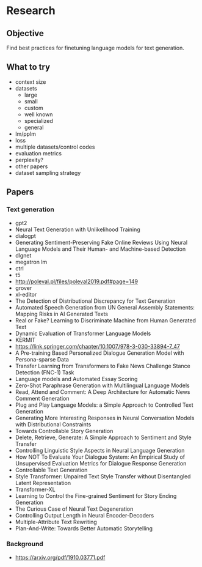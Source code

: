 # Research

## Objective

Find best practices for finetuning language models for text generation.

## What to try

-   context size
-   datasets
    -   large
    -   small
    -   custom
    -   well known
    -   specialized
    -   general
-   lm/pplm
-   loss
-   multiple datasets/control codes
-   evaluation metrics
-   perplexity?
-   other papers
-   dataset sampling strategy

## Papers

### Text generation

-   gpt2
-   Neural Text Generation with Unlikelihood Training
-   dialogpt
-   Generating Sentiment-Preserving Fake Online Reviews Using Neural Language Models and Their Human- and Machine-based Detection
-   dlgnet
-   megatron lm
-   ctrl
-   t5
-   http://poleval.pl/files/poleval2019.pdf#page=149
-   grover
-   xl-editor
-   The Detection of Distributional Discrepancy for Text Generation
-   Automated Speech Generation from UN General Assembly Statements: Mapping Risks in AI Generated Texts
-   Real or Fake? Learning to Discriminate Machine from Human Generated Text
-   Dynamic Evaluation of Transformer Language Models
-   KERMIT
-   https://link.springer.com/chapter/10.1007/978-3-030-33894-7_47
-   A Pre-training Based Personalized Dialogue Generation Model with Persona-sparse Data
-   Transfer Learning from Transformers to Fake News Challenge Stance Detection (FNC-1) Task
-   Language models and Automated Essay Scoring
-   Zero-Shot Paraphrase Generation with Multilingual Language Models
-   Read, Attend and Comment: A Deep Architecture for Automatic News Comment Generation
-   Plug and Play Language Models: a Simple Approach to Controlled Text Generation
-   Generating More Interesting Responses in Neural Conversation Models with Distributional Constraints
-   Towards Controllable Story Generation
-   Delete, Retrieve, Generate: A Simple Approach to Sentiment and Style Transfer
-   Controlling Linguistic Style Aspects in Neural Language Generation
-   How NOT To Evaluate Your Dialogue System: An Empirical Study of Unsupervised Evaluation Metrics for Dialogue Response Generation
-   Controllable Text Generation
-   Style Transformer: Unpaired Text Style Transfer without Disentangled Latent Representation
-   Transformer-XL
-   Learning to Control the Fine-grained Sentiment for Story Ending Generation
-   The Curious Case of Neural Text Degeneration
-   Controlling Output Length in Neural Encoder-Decoders
-   Multiple-Attribute Text Rewriting
-   Plan-And-Write: Towards Better Automatic Storytelling

### Background

-   https://arxiv.org/pdf/1910.03771.pdf
